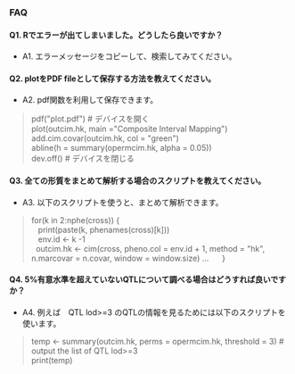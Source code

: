 ### FAQ
#### Q1. Rでエラーが出てしまいました。どうしたら良いですか？
 - A1. エラーメッセージをコピーして、検索してみてください。

#### Q2. plotをPDF fileとして保存する方法を教えてください。
 - A2.  pdf関数を利用して保存できます。  
> pdf("plot.pdf")  # デバイスを開く   
> plot(outcim.hk, main ="Composite Interval Mapping")   
> add.cim.covar(outcim.hk, col = "green")  
> abline(h = summary(opermcim.hk, alpha = 0.05))    
> dev.off() # デバイスを閉じる   

#### Q3. 全ての形質をまとめて解析する場合のスクリプトを教えてください。
 - A3. 以下のスクリプトを使うと、まとめて解析できます。
> for(k in 2:nphe(cross)) {  
>    print(paste(k, phenames(cross)[k]))  
>    env.id <- k -1  
>    outcim.hk <- cim(cross, pheno.col = env.id + 1, method = "hk", n.marcovar = n.covar, window = window.size) 
> ...   
>    }  

#### Q4. 5%有意水準を超えていないQTLについて調べる場合はどうすれば良いですか？
 - A4. 例えば　QTL lod>=3 のQTLの情報を見るためには以下のスクリプトを使います。  
> temp <- summary(outcim.hk, perms = opermcim.hk, threshold = 3)  # output the list of  QTL lod>=3  
> print(temp)  



